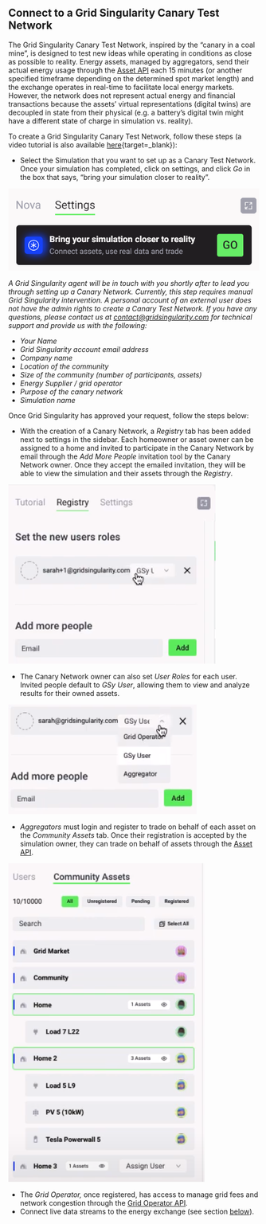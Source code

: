 ## Connect to a Grid Singularity Canary Test Network

The Grid Singularity Canary Test Network, inspired by the “canary in a coal mine”, is designed to test new ideas while operating in conditions as close as possible to reality. Energy assets, managed by aggregators, send their actual energy usage through the [Asset API](asset-api-template-script.md) each 15 minutes (or another specified timeframe depending on the determined spot market length) and the exchange operates in real-time to facilitate local energy markets. However, the network does not represent actual energy and financial transactions because the assets’ virtual representations (digital twins) are decoupled in state from their physical (e.g. a battery’s digital twin might have a different state of charge in simulation vs. reality).

To create a Grid Singularity Canary Test Network, follow these steps (a video tutorial is also available [here](https://www.youtube.com/watch?v=8tAl8Td2XsU&list=PLdIkfx9NcrQeD8kLBvASosLce9qJ4gQIH&index=2){target=_blank}):

- Select the Simulation that you want to set up as a Canary Test Network. Once your simulation has completed, click on settings, and click *Go* in the box that says, “bring your simulation closer to reality”.

![alt_text](img/closer-to-reality.png)

   *A Grid Singularity agent will be in touch with you shortly after to lead you through setting up a Canary Network. Currently, this step requires manual Grid Singularity intervention. A personal account of an external user does not have the admin rights to create a Canary Test Network. If you have any questions, please contact us at [contact@gridsingularity.com](mailto:contact@gridsingularity.com) for technical support and provide us with the following:*

  - *Your Name*
  - *Grid Singularity account email address*
  - *Company name*
  - *Location of the community*
  - *Size of the community (number of participants, assets)*
  - *Energy Supplier / grid operator*
  - *Purpose of the canary network*
  - *Simulation name*

   Once Grid Singularity has approved your request, follow the steps below:

- With the creation of a Canary Network, a *Registry* tab has been added next to settings in the sidebar. Each homeowner or asset owner can be assigned to a home and invited to participate in the Canary Network by email through the *Add More People* invitation tool by the Canary Network owner. Once they accept the emailed invitation, they will be able to view the simulation and their assets through the *Registry*.

![img](img/registry-cn.png)

- The Canary Network owner can also set *User Roles* for each user. Invited people default to *GSy User*, allowing them to view and analyze results for their owned assets.

![img](img/ctn-1.png)

- *Aggregators* must login and register to trade on behalf of each asset on the *Community Assets* tab. Once their registration is accepted by the simulation owner, they can trade on behalf of assets through the [Asset API](configure-trading-strategies-walkthrough.md).

![img](img/ctn-2.png)

- The *Grid Operator,* once registered, has access to manage grid fees and network congestion through the [Grid Operator API](grid-operator-api-events.md)*.*
- Connect live data streams to the energy exchange (see section [below](connection-energy-assets.md)).
